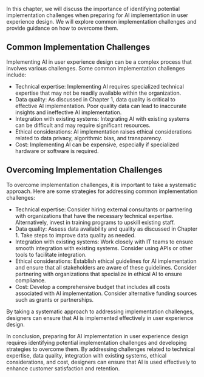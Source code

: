 
In this chapter, we will discuss the importance of identifying potential implementation challenges when preparing for AI implementation in user experience design. We will explore common implementation challenges and provide guidance on how to overcome them.

Common Implementation Challenges
--------------------------------

Implementing AI in user experience design can be a complex process that involves various challenges. Some common implementation challenges include:

* Technical expertise: Implementing AI requires specialized technical expertise that may not be readily available within the organization.
* Data quality: As discussed in Chapter 1, data quality is critical to effective AI implementation. Poor quality data can lead to inaccurate insights and ineffective AI implementation.
* Integration with existing systems: Integrating AI with existing systems can be difficult and may require significant resources.
* Ethical considerations: AI implementation raises ethical considerations related to data privacy, algorithmic bias, and transparency.
* Cost: Implementing AI can be expensive, especially if specialized hardware or software is required.

Overcoming Implementation Challenges
------------------------------------

To overcome implementation challenges, it is important to take a systematic approach. Here are some strategies for addressing common implementation challenges:

* Technical expertise: Consider hiring external consultants or partnering with organizations that have the necessary technical expertise. Alternatively, invest in training programs to upskill existing staff.
* Data quality: Assess data availability and quality as discussed in Chapter 1. Take steps to improve data quality as needed.
* Integration with existing systems: Work closely with IT teams to ensure smooth integration with existing systems. Consider using APIs or other tools to facilitate integration.
* Ethical considerations: Establish ethical guidelines for AI implementation and ensure that all stakeholders are aware of these guidelines. Consider partnering with organizations that specialize in ethical AI to ensure compliance.
* Cost: Develop a comprehensive budget that includes all costs associated with AI implementation. Consider alternative funding sources such as grants or partnerships.

By taking a systematic approach to addressing implementation challenges, designers can ensure that AI is implemented effectively in user experience design.

In conclusion, preparing for AI implementation in user experience design requires identifying potential implementation challenges and developing strategies to overcome them. By addressing challenges related to technical expertise, data quality, integration with existing systems, ethical considerations, and cost, designers can ensure that AI is used effectively to enhance customer satisfaction and retention.
